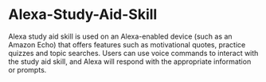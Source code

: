 # Alexa-Study-Aid-Skill
Alexa study aid skill is used on an Alexa-enabled device (such as an Amazon Echo) that offers features such as motivational quotes, practice quizzes and topic searches. 
Users can use voice commands to interact with the study aid skill, and Alexa will respond with the appropriate information or prompts.

